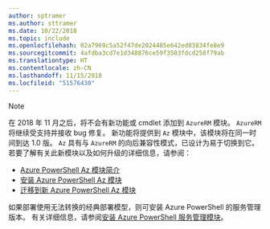 ```yaml
---
author: sptramer
ms.author: sttramer
ms.date: 10/22/2018
ms.topic: include
ms.openlocfilehash: 02a7969c5a52f47de2024485e642ed03834fe8e9
ms.sourcegitcommit: 4afdba3cd7e1d348876ce59f3503fdcd258f79ab
ms.translationtype: HT
ms.contentlocale: zh-CN
ms.lasthandoff: 11/15/2018
ms.locfileid: "51576430"
---
```

> [!NOTE]
> 
> 在 2018 年 11 月之后，将不会有新功能或 cmdlet 添加到 `AzureRM` 模块。 `AzureRM` 将继续受支持并接收 bug 修复。 新功能将提供到 `Az` 模块中，该模块将在同一时间到达 1.0 版。 `Az` 具有与 `AzureRM` 的向后兼容性模式，已设计为易于切换到它。 若要了解有关此新模块以及如何升级的详细信息，请参阅：
>
> * [Azure PowerShell Az 模块简介](/powershell/azure/new-azureps-module-az)
> * [安装 Azure PowerShell Az 模块](/powershell/azure/install-az-ps)
> * [迁移到新 Azure PowerShell Az 模块](/powershell/azure/migrate-from-azurerm-to-az)
>
> 如果部署使用无法转换的经典部署模型，则可安装 Azure PowerShell 的服务管理版本。 有关详细信息，请参阅[安装 Azure PowerShell 服务管理模块](/powershell/azure/servicemanagement/install-azure-ps)。
